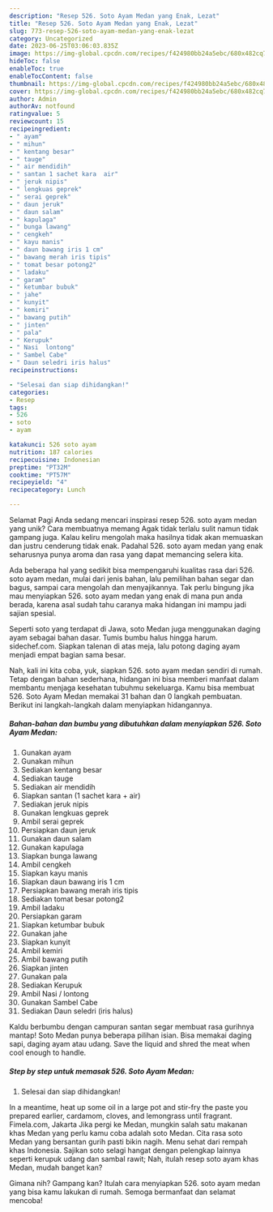 ```yaml
---
description: "Resep 526. Soto Ayam Medan yang Enak, Lezat"
title: "Resep 526. Soto Ayam Medan yang Enak, Lezat"
slug: 773-resep-526-soto-ayam-medan-yang-enak-lezat
category: Uncategorized
date: 2023-06-25T03:06:03.835Z
image: https://img-global.cpcdn.com/recipes/f424980bb24a5ebc/680x482cq70/526-soto-ayam-medan-foto-resep-utama.jpg
hideToc: false
enableToc: true
enableTocContent: false
thumbnail: https://img-global.cpcdn.com/recipes/f424980bb24a5ebc/680x482cq70/526-soto-ayam-medan-foto-resep-utama.jpg
cover: https://img-global.cpcdn.com/recipes/f424980bb24a5ebc/680x482cq70/526-soto-ayam-medan-foto-resep-utama.jpg
author: Admin
authorAv: notfound
ratingvalue: 5
reviewcount: 15
recipeingredient:
- " ayam"
- " mihun"
- " kentang besar"
- " tauge"
- " air mendidih"
- " santan 1 sachet kara  air"
- " jeruk nipis"
- " lengkuas geprek"
- " serai geprek"
- " daun jeruk"
- " daun salam"
- " kapulaga"
- " bunga lawang"
- " cengkeh"
- " kayu manis"
- " daun bawang iris 1 cm"
- " bawang merah iris tipis"
- " tomat besar potong2"
- " ladaku"
- " garam"
- " ketumbar bubuk"
- " jahe"
- " kunyit"
- " kemiri"
- " bawang putih"
- " jinten"
- " pala"
- " Kerupuk"
- " Nasi  lontong"
- " Sambel Cabe"
- " Daun seledri iris halus"
recipeinstructions:

- "Selesai dan siap dihidangkan!"
categories:
- Resep
tags:
- 526
- soto
- ayam

katakunci: 526 soto ayam 
nutrition: 187 calories
recipecuisine: Indonesian
preptime: "PT32M"
cooktime: "PT57M"
recipeyield: "4"
recipecategory: Lunch

---
```



Selamat Pagi Anda sedang mencari inspirasi resep 526. soto ayam medan yang unik? Cara membuatnya memang Agak tidak terlalu sulit namun tidak gampang juga. Kalau keliru mengolah maka hasilnya tidak akan memuaskan dan justru cenderung tidak enak. Padahal 526. soto ayam medan yang enak seharusnya punya aroma dan rasa yang dapat memancing selera kita.


Ada beberapa hal yang sedikit bisa mempengaruhi kualitas rasa dari 526. soto ayam medan, mulai dari jenis bahan, lalu pemilihan bahan segar dan bagus, sampai cara mengolah dan menyajikannya. Tak perlu bingung jika mau menyiapkan 526. soto ayam medan yang enak di mana pun anda berada, karena asal sudah tahu caranya maka hidangan ini mampu jadi sajian spesial.

Seperti soto yang terdapat di Jawa, soto Medan juga menggunakan daging ayam sebagai bahan dasar. Tumis bumbu halus hingga harum. sidechef.com. Siapkan talenan di atas meja, lalu potong daging ayam menjadi empat bagian sama besar.


Nah, kali ini kita coba, yuk, siapkan 526. soto ayam medan sendiri di rumah. Tetap dengan bahan sederhana, hidangan ini bisa memberi manfaat dalam membantu menjaga kesehatan tubuhmu sekeluarga. Kamu bisa membuat 526. Soto Ayam Medan memakai 31 bahan dan 0 langkah pembuatan. Berikut ini langkah-langkah dalam menyiapkan hidangannya.

<!--inarticleads1-->

##### Bahan-bahan dan bumbu yang dibutuhkan dalam menyiapkan 526. Soto Ayam Medan:

1. Gunakan  ayam
1. Gunakan  mihun
1. Sediakan  kentang besar
1. Sediakan  tauge
1. Sediakan  air mendidih
1. Siapkan  santan (1 sachet kara + air)
1. Sediakan  jeruk nipis
1. Gunakan  lengkuas geprek
1. Ambil  serai geprek
1. Persiapkan  daun jeruk
1. Gunakan  daun salam
1. Gunakan  kapulaga
1. Siapkan  bunga lawang
1. Ambil  cengkeh
1. Siapkan  kayu manis
1. Siapkan  daun bawang iris 1 cm
1. Persiapkan  bawang merah iris tipis
1. Sediakan  tomat besar potong2
1. Ambil  ladaku
1. Persiapkan  garam
1. Siapkan  ketumbar bubuk
1. Gunakan  jahe
1. Siapkan  kunyit
1. Ambil  kemiri
1. Ambil  bawang putih
1. Siapkan  jinten
1. Gunakan  pala
1. Sediakan  Kerupuk
1. Ambil  Nasi / lontong
1. Gunakan  Sambel Cabe
1. Sediakan  Daun seledri (iris halus)


Kaldu berbumbu dengan campuran santan segar membuat rasa gurihnya mantap! Soto Medan punya beberapa pilihan isian. Bisa memakai daging sapi, daging ayam atau udang. Save the liquid and shred the meat when cool enough to handle. 

<!--inarticleads2-->

##### Step by step untuk memasak 526. Soto Ayam Medan:


1. Selesai dan siap dihidangkan!

In a meantime, heat up some oil in a large pot and stir-fry the paste you prepared earlier, cardamom, cloves, and lemongrass until fragrant. Fimela.com, Jakarta Jika pergi ke Medan, mungkin salah satu makanan khas Medan yang perlu kamu coba adalah soto Medan. Cita rasa soto Medan yang bersantan gurih pasti bikin nagih. Menu sehat dari rempah khas Indonesia. Sajikan soto selagi hangat dengan pelengkap lainnya seperti kerupuk udang dan sambal rawit; Nah, itulah resep soto ayam khas Medan, mudah banget kan? 

Gimana nih? Gampang kan? Itulah cara menyiapkan 526. soto ayam medan yang bisa kamu lakukan di rumah. Semoga bermanfaat dan selamat mencoba!
